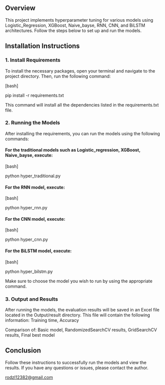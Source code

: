 
## Overview
This project implements hyperparameter tuning for various models using Logistic_Regression, XGBoost, Naive_bayse, RNN, CNN, and BiLSTM architectures. Follow the steps below to set up and run the models.

## Installation Instructions

### 1. Install Requirements

To install the necessary packages, open your terminal and navigate to the project directory. Then, run the following command:

[bash]

pip install -r requirements.txt

This command will install all the dependencies listed in the requirements.txt file.

### 2. Running the Models
After installing the requirements, you can run the models using the following commands:


#### For the traditional models such as Logistic_regression, XGBoost, Naive_bayse, execute:
[bash]

python hyper_traditional.py


#### For the RNN model, execute:
[bash]

python hyper_rnn.py


#### For the CNN model, execute:
[bash]

python hyper_cnn.py


#### For the BiLSTM model, execute:
[bash]

python hyper_bilstm.py

Make sure to choose the model you wish to run by using the appropriate command.

### 3. Output and Results

After running the models, the evaluation results will be saved in an Excel file located in the Output/result directory. 
This file will contain the following information:
Training time, Accuracy

Comparison of:
Basic model, RandomizedSearchCV results, GridSearchCV results, Final best model

## Conclusion
Follow these instructions to successfully run the models and view the results. If you have any questions or issues, please contact the author.

rodzl12382@gmail.com